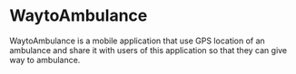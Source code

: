# WaytoAmbulance
WaytoAmbulance is a mobile application that use GPS location of an ambulance and share it with users of this application so that they can give way to ambulance.
